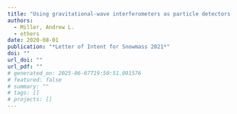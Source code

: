 ```yaml
---
title: "Using gravitational-wave interferometers as particle detectors to directly probe the existence of dark matter"
authors:
  - Miller, Andrew L.
  - others
date: 2020-08-01
publication: "*Letter of Intent for Snowmass 2021*"
doi: ""
url_doi: ""
url_pdf: ""
# generated_on: 2025-06-07T19:50:51.091576
# featured: false
# summary: ""
# tags: []
# projects: []
---
```

